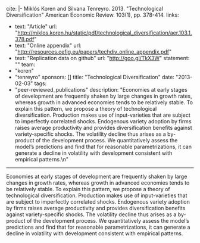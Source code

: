 cite: |-
  Miklós Koren and Silvana Tenreyro. 2013. "Technological Diversification" American Economic Review. 103(1), pp. 378-414.
links:
  - text: "Article"
    url: "http://miklos.koren.hu/static/pdf/technological_diversification/aer.103.1.378.pdf"
  - text: "Online appendix"
    url: "http://resources.cefig.eu/papers/techdiv_online_appendix.pdf"
  - text: "Replication data on github"
    url: "http://goo.gl/TkX3W"
statement: ""
team:
  - "koren"
  - "tenreyro"
sponsors: []
title: "Technological Diversification"
date: "2013-02-03"
tags:
  - "peer-reviewed_publications"
description: "Economies at early stages of development are frequently shaken by large changes in growth rates, whereas growth in advanced economies tends to be relatively stable. To explain this pattern, we propose a theory of technological diversification. Production makes use of input-varieties that are subject to imperfectly correlated shocks. Endogenous variety adoption by firms raises average productivity and provides diversification benefits against variety-specific shocks. The volatility decline thus arises as a by-product of the development process. We quantitatively assess the model’s predictions and find that for reasonable parametrizations, it can generate a decline in volatility with development consistent with empirical patterns.\n"

---

Economies at early stages of development are frequently shaken by large changes in growth rates, whereas growth in advanced economies tends to be relatively stable. To explain this pattern, we propose a theory of technological diversification. Production makes use of input-varieties that are subject to imperfectly correlated shocks. Endogenous variety adoption by firms raises average productivity and provides diversification benefits against variety-specific shocks. The volatility decline thus arises as a by-product of the development process. We quantitatively assess the model’s predictions and find that for reasonable parametrizations, it can generate a decline in volatility with development consistent with empirical patterns.

